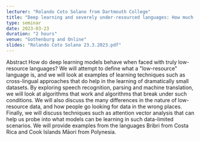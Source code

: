 ```yaml
---
lecturer: "Rolando Coto Solano from Dartmouth College"
title: "Deep learning and severely under-resourced languages: How much can the model actually learn?"
type: seminar
date: 2023-03-23
duration: "2 hours"
venue: "Gothenburg and Online"
slides: "Rolando Coto Solano 23.3.2023.pdf"
---
```


Abstract
How do deep learning models behave when faced with truly low-resource languages? We will attempt to define what a "low-resource" language is, and we will look at examples of learning techniques such as cross-lingual approaches that do help in the learning of dramatically small datasets. By exploring speech recognition, parsing and machine translation, we will look at algorithms that work and algorithms that break under such conditions. We will also discuss the many differences in the nature of low-resource data, and how people go looking for data in the wrong places. Finally, we will discuss techniques such as attention vector analysis that can help us probe into what models can be learning in such data-limited scenarios. We will provide examples from the languages Bribri from Costa Rica and Cook Islands Māori from Polynesia.
